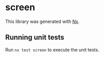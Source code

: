 # screen

This library was generated with [Nx](https://nx.dev).

## Running unit tests

Run `nx test screen` to execute the unit tests.
